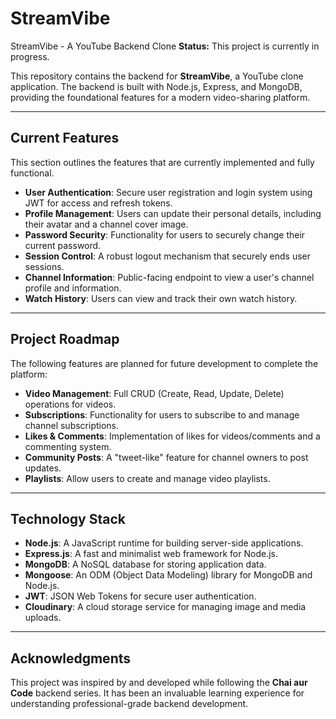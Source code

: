 # StreamVibe
StreamVibe - A YouTube Backend Clone
**Status:** This project is currently in progress.

This repository contains the backend for **StreamVibe**, a YouTube clone application. The backend is built with Node.js, Express, and MongoDB, providing the foundational features for a modern video-sharing platform.

***

## Current Features

This section outlines the features that are currently implemented and fully functional.

* **User Authentication**: Secure user registration and login system using JWT for access and refresh tokens.
* **Profile Management**: Users can update their personal details, including their avatar and a channel cover image.
* **Password Security**: Functionality for users to securely change their current password.
* **Session Control**: A robust logout mechanism that securely ends user sessions.
* **Channel Information**: Public-facing endpoint to view a user's channel profile and information.
* **Watch History**: Users can view and track their own watch history.

***

## Project Roadmap

The following features are planned for future development to complete the platform:

* **Video Management**: Full CRUD (Create, Read, Update, Delete) operations for videos.
* **Subscriptions**: Functionality for users to subscribe to and manage channel subscriptions.
* **Likes & Comments**: Implementation of likes for videos/comments and a commenting system.
* **Community Posts**: A "tweet-like" feature for channel owners to post updates.
* **Playlists**: Allow users to create and manage video playlists.

***

## Technology Stack

* **Node.js**: A JavaScript runtime for building server-side applications.
* **Express.js**: A fast and minimalist web framework for Node.js.
* **MongoDB**: A NoSQL database for storing application data.
* **Mongoose**: An ODM (Object Data Modeling) library for MongoDB and Node.js.
* **JWT**: JSON Web Tokens for secure user authentication.
* **Cloudinary**: A cloud storage service for managing image and media uploads.

***

## Acknowledgments

This project was inspired by and developed while following the **Chai aur Code** backend series. It has been an invaluable learning experience for understanding professional-grade backend development.
